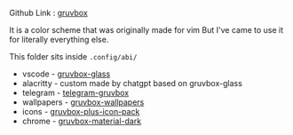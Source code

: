 Github Link : [gruvbox](https://github.com/morhetz/gruvbox)

It is a color scheme that was originally made for vim
But I've came to use it for literally everything else.

This folder sits inside `.config/abi/`

- vscode - [gruvbox-glass](https://github.com/Jack-LP/gruvbox-glass)
- alacritty - custom made by chatgpt based on gruvbox-glass
- telegram - [telegram-gruvbox](https://github.com/indev29/telegram-gruvbox/blob/master/colors.tdesktop-theme)
- wallpapers - [gruvbox-wallpapers](https://gruvbox-wallpapers.pages.dev/)
- icons - [gruvbox-plus-icon-pack](https://github.com/SylEleuth/gruvbox-plus-icon-pack#download)
- chrome - [gruvbox-material-dark](http://chromewebstore.google.com/detail/gruvbox-material-dark/fjofdcgahcnlkdjapcbeonbnmjdnfcki)
